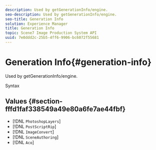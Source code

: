 ```yaml
---
description: Used by getGenerationInfo/engine.
seo-description: Used by getGenerationInfo/engine.
seo-title: Generation Info
solution: Experience Manager
title: Generation Info
topic: Scene7 Image Production System API
uuid: 7e0ddd2c-25b5-4ff6-9906-bc6072f55681
---
```


# Generation Info{#generation-info}

Used by getGenerationInfo/engine.

 Syntax 

## Values {#section-fffd1faf338549a49e80a6fe7ae44fbf}

* [!DNL `PhotoshopLayers`] 
* [!DNL `PostScriptRip`] 
* [!DNL `ImageConvert`] 
* [!DNL `SceneAuthoring`] 
* [!DNL `Aco`]

